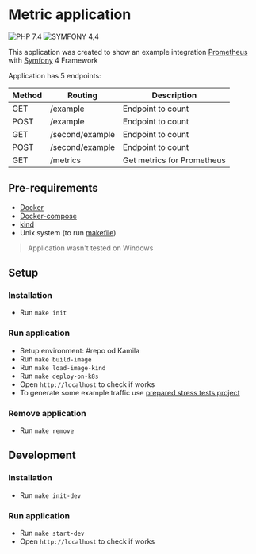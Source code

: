 # Metric application
![PHP 7.4](https://img.shields.io/badge/PHP-7.4-green)
![SYMFONY 4,4](https://img.shields.io/badge/SYMFONY-4.4-green)

This application was created to show an example integration [Prometheus](http://prometheus.io) with [Symfony](https://symfony.com/) 4 Framework

Application has 5 endpoints:

| Method | Routing         | Description                |
|--------|-----------------|----------------------------|
| GET    | /example        | Endpoint to count          |
| POST   | /example        | Endpoint to count          |
| GET    | /second/example | Endpoint to count          |
| POST   | /second/example | Endpoint to count          |
| GET    | /metrics        | Get metrics for Prometheus |

## Pre-requirements
- [Docker](https://www.docker.com/)
- [Docker-compose](https://docs.docker.com/compose/)
- [kind](https://kind.sigs.k8s.io/docs/user/quick-start/)
- Unix system (to run [makefile](https://www.gnu.org/software/make/manual/html_node/Introduction.html))

> Application wasn't tested on Windows

## Setup
### Installation
- Run `make init`

### Run application
- Setup environment: #repo od Kamila
- Run `make build-image`
- Run `make load-image-kind`
- Run `make deploy-on-k8s`
- Open `http://localhost` to check if works
- To generate some example traffic use [prepared stress tests project](https://github.com/TheGeniesis/metric_blog_stress_tests)

### Remove application
- Run `make remove`

## Development 
### Installation
- Run `make init-dev`

### Run application
- Run `make start-dev`
- Open `http://localhost` to check if works
